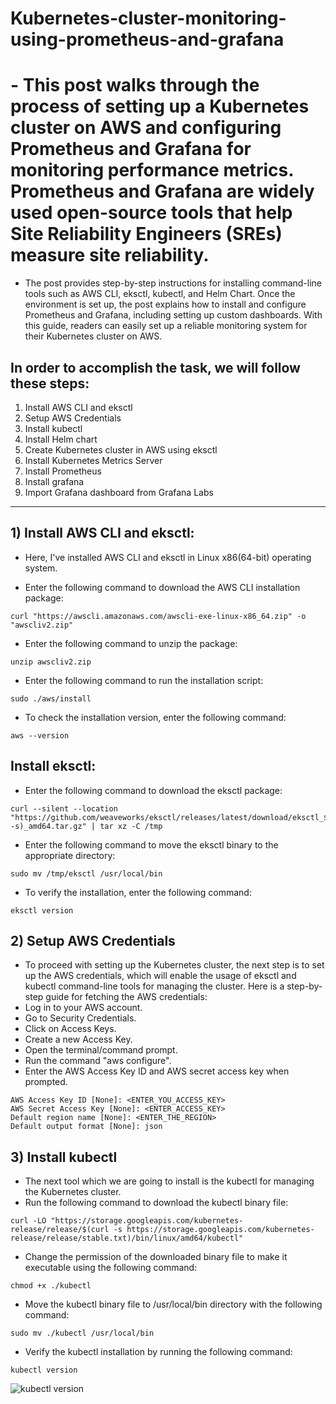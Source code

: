 # Kubernetes-cluster-monitoring-using-prometheus-and-grafana


# - This post walks through the process of setting up a Kubernetes cluster on AWS and configuring Prometheus and Grafana for monitoring performance metrics. Prometheus and Grafana are widely used open-source tools that help Site Reliability Engineers (SREs) measure site reliability.

- The post provides step-by-step instructions for installing command-line tools such as AWS CLI, eksctl, kubectl, and Helm Chart. Once the environment is set up, the post explains how to install and configure Prometheus and Grafana, including setting up custom dashboards. With this guide, readers can easily set up a reliable monitoring system for their Kubernetes cluster on AWS.

## In order to accomplish the task, we will follow these steps:

1) Install AWS CLI and eksctl
2) Setup AWS Credentials
3) Install kubectl
4) Install Helm chart
5) Create Kubernetes cluster in AWS using eksctl
6) Install Kubernetes Metrics Server
7) Install Prometheus
8) Install grafana
9) Import Grafana dashboard from Grafana Labs

----------

## 1) Install AWS CLI and eksctl:

- Here, I've installed AWS CLI and eksctl in  Linux x86(64-bit) operating system.

- Enter the following command to download the AWS CLI installation package:
```
curl "https://awscli.amazonaws.com/awscli-exe-linux-x86_64.zip" -o "awscliv2.zip"
```
- Enter the following command to unzip the package:
```
unzip awscliv2.zip
```
- Enter the following command to run the installation script:
```
sudo ./aws/install
```

- To check the installation version, enter the following command:
```
aws --version
```

## Install eksctl:
- Enter the following command to download the eksctl package:
```
curl --silent --location "https://github.com/weaveworks/eksctl/releases/latest/download/eksctl_$(uname -s)_amd64.tar.gz" | tar xz -C /tmp
```

- Enter the following command to move the eksctl binary to the appropriate directory:
```
sudo mv /tmp/eksctl /usr/local/bin
```

- To verify the installation, enter the following command:
```
eksctl version
```

## 2) Setup AWS Credentials

- To proceed with setting up the Kubernetes cluster, the next step is to set up the AWS credentials, which will enable the usage of eksctl and kubectl command-line tools for managing the cluster. Here is a step-by-step guide for fetching the AWS credentials:
- Log in to your AWS account.
- Go to Security Credentials.
- Click on Access Keys.
- Create a new Access Key.
- Open the terminal/command prompt.
- Run the command "aws configure".
- Enter the AWS Access Key ID and AWS secret access key when prompted.

```
AWS Access Key ID [None]: <ENTER_YOU_ACCESS_KEY>
AWS Secret Access Key [None]: <ENTER_ACCESS_KEY>
Default region name [None]: <ENTER_THE_REGION>
Default output format [None]: json
```

## 3) Install kubectl
- The next tool which we are going to install is the kubectl for managing the Kubernetes cluster.
- Run the following command to download the kubectl binary file:
```
curl -LO "https://storage.googleapis.com/kubernetes-release/release/$(curl -s https://storage.googleapis.com/kubernetes-release/release/stable.txt)/bin/linux/amd64/kubectl"
```
- Change the permission of the downloaded binary file to make it executable using the following command:
```
chmod +x ./kubectl 
```
- Move the kubectl binary file to /usr/local/bin directory with the following command:
```
sudo mv ./kubectl /usr/local/bin
```

- Verify the kubectl installation by running the following command:
```
kubectl version
```
![kubectl version](https://user-images.githubusercontent.com/110182832/235617647-b8dd4712-6d51-4bae-a67e-1aa83966da58.PNG)


